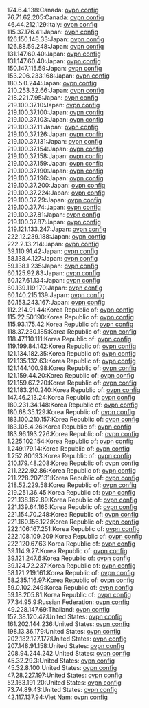 174.6.4.138:Canada: [ovpn config](vpn/174_6_4_138.ovpn)  
76.71.62.205:Canada: [ovpn config](vpn/76_71_62_205.ovpn)  
46.44.212.129:Italy: [ovpn config](vpn/46_44_212_129.ovpn)  
115.37.176.41:Japan: [ovpn config](vpn/115_37_176_41.ovpn)  
126.150.148.33:Japan: [ovpn config](vpn/126_150_148_33.ovpn)  
126.88.59.248:Japan: [ovpn config](vpn/126_88_59_248.ovpn)  
131.147.60.40:Japan: [ovpn config](vpn/131_147_60_40.ovpn)  
131.147.60.40:Japan: [ovpn config](vpn/131_147_60_40.ovpn)  
150.147.115.59:Japan: [ovpn config](vpn/150_147_115_59.ovpn)  
153.206.233.168:Japan: [ovpn config](vpn/153_206_233_168.ovpn)  
180.5.0.244:Japan: [ovpn config](vpn/180_5_0_244.ovpn)  
210.253.32.66:Japan: [ovpn config](vpn/210_253_32_66.ovpn)  
218.221.7.95:Japan: [ovpn config](vpn/218_221_7_95.ovpn)  
219.100.37.10:Japan: [ovpn config](vpn/219_100_37_10.ovpn)  
219.100.37.100:Japan: [ovpn config](vpn/219_100_37_100.ovpn)  
219.100.37.103:Japan: [ovpn config](vpn/219_100_37_103.ovpn)  
219.100.37.11:Japan: [ovpn config](vpn/219_100_37_11.ovpn)  
219.100.37.126:Japan: [ovpn config](vpn/219_100_37_126.ovpn)  
219.100.37.131:Japan: [ovpn config](vpn/219_100_37_131.ovpn)  
219.100.37.154:Japan: [ovpn config](vpn/219_100_37_154.ovpn)  
219.100.37.158:Japan: [ovpn config](vpn/219_100_37_158.ovpn)  
219.100.37.159:Japan: [ovpn config](vpn/219_100_37_159.ovpn)  
219.100.37.190:Japan: [ovpn config](vpn/219_100_37_190.ovpn)  
219.100.37.196:Japan: [ovpn config](vpn/219_100_37_196.ovpn)  
219.100.37.200:Japan: [ovpn config](vpn/219_100_37_200.ovpn)  
219.100.37.224:Japan: [ovpn config](vpn/219_100_37_224.ovpn)  
219.100.37.29:Japan: [ovpn config](vpn/219_100_37_29.ovpn)  
219.100.37.74:Japan: [ovpn config](vpn/219_100_37_74.ovpn)  
219.100.37.81:Japan: [ovpn config](vpn/219_100_37_81.ovpn)  
219.100.37.87:Japan: [ovpn config](vpn/219_100_37_87.ovpn)  
219.121.133.247:Japan: [ovpn config](vpn/219_121_133_247.ovpn)  
222.12.239.188:Japan: [ovpn config](vpn/222_12_239_188.ovpn)  
222.2.13.214:Japan: [ovpn config](vpn/222_2_13_214.ovpn)  
39.110.91.42:Japan: [ovpn config](vpn/39_110_91_42.ovpn)  
58.138.4.127:Japan: [ovpn config](vpn/58_138_4_127.ovpn)  
59.138.1.235:Japan: [ovpn config](vpn/59_138_1_235.ovpn)  
60.125.92.83:Japan: [ovpn config](vpn/60_125_92_83.ovpn)  
60.127.61.134:Japan: [ovpn config](vpn/60_127_61_134.ovpn)  
60.139.119.170:Japan: [ovpn config](vpn/60_139_119_170.ovpn)  
60.140.215.139:Japan: [ovpn config](vpn/60_140_215_139.ovpn)  
60.153.243.167:Japan: [ovpn config](vpn/60_153_243_167.ovpn)  
112.214.91.44:Korea Republic of: [ovpn config](vpn/112_214_91_44.ovpn)  
115.22.50.190:Korea Republic of: [ovpn config](vpn/115_22_50_190.ovpn)  
115.93.175.42:Korea Republic of: [ovpn config](vpn/115_93_175_42.ovpn)  
118.37.230.185:Korea Republic of: [ovpn config](vpn/118_37_230_185.ovpn)  
118.47.110.111:Korea Republic of: [ovpn config](vpn/118_47_110_111.ovpn)  
119.199.84.142:Korea Republic of: [ovpn config](vpn/119_199_84_142.ovpn)  
121.134.182.35:Korea Republic of: [ovpn config](vpn/121_134_182_35.ovpn)  
121.135.132.63:Korea Republic of: [ovpn config](vpn/121_135_132_63.ovpn)  
121.144.100.98:Korea Republic of: [ovpn config](vpn/121_144_100_98.ovpn)  
121.159.44.20:Korea Republic of: [ovpn config](vpn/121_159_44_20.ovpn)  
121.159.67.220:Korea Republic of: [ovpn config](vpn/121_159_67_220.ovpn)  
121.183.210.240:Korea Republic of: [ovpn config](vpn/121_183_210_240.ovpn)  
147.46.213.24:Korea Republic of: [ovpn config](vpn/147_46_213_24.ovpn)  
180.231.34.148:Korea Republic of: [ovpn config](vpn/180_231_34_148.ovpn)  
180.68.35.129:Korea Republic of: [ovpn config](vpn/180_68_35_129.ovpn)  
183.100.210.157:Korea Republic of: [ovpn config](vpn/183_100_210_157.ovpn)  
183.105.4.26:Korea Republic of: [ovpn config](vpn/183_105_4_26.ovpn)  
183.96.193.226:Korea Republic of: [ovpn config](vpn/183_96_193_226.ovpn)  
1.225.102.154:Korea Republic of: [ovpn config](vpn/1_225_102_154.ovpn)  
1.249.179.14:Korea Republic of: [ovpn config](vpn/1_249_179_14.ovpn)  
1.252.80.193:Korea Republic of: [ovpn config](vpn/1_252_80_193.ovpn)  
210.179.48.208:Korea Republic of: [ovpn config](vpn/210_179_48_208.ovpn)  
211.222.92.86:Korea Republic of: [ovpn config](vpn/211_222_92_86.ovpn)  
211.228.207.131:Korea Republic of: [ovpn config](vpn/211_228_207_131.ovpn)  
218.52.229.58:Korea Republic of: [ovpn config](vpn/218_52_229_58.ovpn)  
219.251.36.45:Korea Republic of: [ovpn config](vpn/219_251_36_45.ovpn)  
221.138.162.89:Korea Republic of: [ovpn config](vpn/221_138_162_89.ovpn)  
221.139.64.165:Korea Republic of: [ovpn config](vpn/221_139_64_165.ovpn)  
221.154.70.248:Korea Republic of: [ovpn config](vpn/221_154_70_248.ovpn)  
221.160.156.122:Korea Republic of: [ovpn config](vpn/221_160_156_122.ovpn)  
222.106.167.251:Korea Republic of: [ovpn config](vpn/222_106_167_251.ovpn)  
222.108.109.209:Korea Republic of: [ovpn config](vpn/222_108_109_209.ovpn)  
222.120.67.63:Korea Republic of: [ovpn config](vpn/222_120_67_63.ovpn)  
39.114.9.27:Korea Republic of: [ovpn config](vpn/39_114_9_27.ovpn)  
39.121.247.6:Korea Republic of: [ovpn config](vpn/39_121_247_6.ovpn)  
39.124.72.237:Korea Republic of: [ovpn config](vpn/39_124_72_237.ovpn)  
58.121.219.161:Korea Republic of: [ovpn config](vpn/58_121_219_161.ovpn)  
58.235.116.97:Korea Republic of: [ovpn config](vpn/58_235_116_97.ovpn)  
59.0.102.249:Korea Republic of: [ovpn config](vpn/59_0_102_249.ovpn)  
59.18.205.81:Korea Republic of: [ovpn config](vpn/59_18_205_81.ovpn)  
77.34.95.9:Russian Federation: [ovpn config](vpn/77_34_95_9.ovpn)  
49.228.147.69:Thailand: [ovpn config](vpn/49_228_147_69.ovpn)  
152.38.120.47:United States: [ovpn config](vpn/152_38_120_47.ovpn)  
161.202.144.236:United States: [ovpn config](vpn/161_202_144_236.ovpn)  
198.13.36.179:United States: [ovpn config](vpn/198_13_36_179.ovpn)  
202.182.127.177:United States: [ovpn config](vpn/202_182_127_177.ovpn)  
207.148.91.158:United States: [ovpn config](vpn/207_148_91_158.ovpn)  
208.94.244.242:United States: [ovpn config](vpn/208_94_244_242.ovpn)  
45.32.29.3:United States: [ovpn config](vpn/45_32_29_3.ovpn)  
45.32.8.100:United States: [ovpn config](vpn/45_32_8_100.ovpn)  
47.28.227.197:United States: [ovpn config](vpn/47_28_227_197.ovpn)  
52.163.191.20:United States: [ovpn config](vpn/52_163_191_20.ovpn)  
73.74.89.43:United States: [ovpn config](vpn/73_74_89_43.ovpn)  
42.117.137.94:Viet Nam: [ovpn config](vpn/42_117_137_94.ovpn)  
